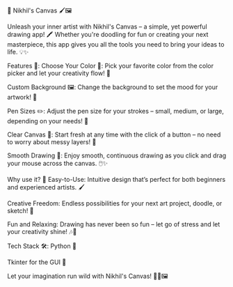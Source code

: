🎨 Nikhil's Canvas 🖌️🖼️

Unleash your inner artist with Nikhil's Canvas – a simple, yet powerful drawing app! 🖍️ Whether you're doodling for fun or creating your next masterpiece, this app gives you all the tools you need to bring your ideas to life. 💡✨

Features 🌟:
Choose Your Color 🎨: Pick your favorite color from the color picker and let your creativity flow! 🌈

Custom Background 🖼️: Change the background to set the mood for your artwork! 🌅

Pen Sizes ✏️: Adjust the pen size for your strokes – small, medium, or large, depending on your needs! 🎯

Clear Canvas 🧹: Start fresh at any time with the click of a button – no need to worry about messy layers! 🚮

Smooth Drawing 🎯: Enjoy smooth, continuous drawing as you click and drag your mouse across the canvas. 🖱️✨

Why use it? 🤩
Easy-to-Use: Intuitive design that’s perfect for both beginners and experienced artists. 🖌️

Creative Freedom: Endless possibilities for your next art project, doodle, or sketch! 🌟

Fun and Relaxing: Drawing has never been so fun – let go of stress and let your creativity shine! 🎶🎉

Tech Stack 🛠️:
Python 🐍

Tkinter for the GUI 🎨

Let your imagination run wild with Nikhil's Canvas! 🎨💫🖼️
